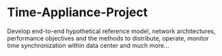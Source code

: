 # Time-Appliance-Project
Develop end-to-end hypothetical reference model, network architectures, performance objectives and the methods to distribute, operate, monitor time synchronization within data center and much more...
